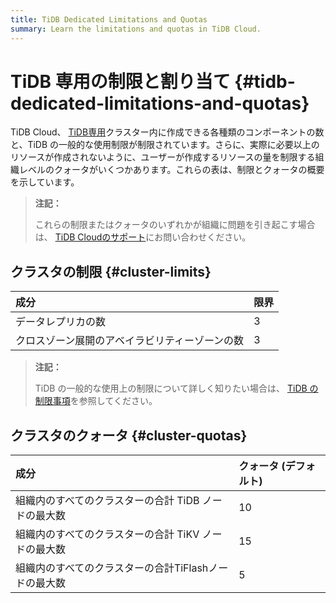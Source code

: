 ```yaml
---
title: TiDB Dedicated Limitations and Quotas
summary: Learn the limitations and quotas in TiDB Cloud.
---
```


# TiDB 専用の制限と割り当て {#tidb-dedicated-limitations-and-quotas}

TiDB Cloud、 [TiDB専用](/tidb-cloud/select-cluster-tier.md#tidb-dedicated)クラスター内に作成できる各種類のコンポーネントの数と、TiDB の一般的な使用制限が制限されています。さらに、実際に必要以上のリソースが作成されないように、ユーザーが作成するリソースの量を制限する組織レベルのクォータがいくつかあります。これらの表は、制限とクォータの概要を示しています。

> **注記：**
>
> これらの制限またはクォータのいずれかが組織に問題を引き起こす場合は、 [TiDB Cloudのサポート](/tidb-cloud/tidb-cloud-support.md)にお問い合わせください。

## クラスタの制限 {#cluster-limits}

| 成分                      | 限界 |
| :---------------------- | :- |
| データレプリカの数               | 3  |
| クロスゾーン展開のアベイラビリティーゾーンの数 | 3  |

> **注記：**
>
> TiDB の一般的な使用上の制限について詳しく知りたい場合は、 [TiDB の制限事項](https://docs.pingcap.com/tidb/stable/tidb-limitations)を参照してください。

## クラスタのクォータ {#cluster-quotas}

| 成分                             | クォータ (デフォルト) |
| :----------------------------- | :----------- |
| 組織内のすべてのクラスターの合計 TiDB ノードの最大数  | 10           |
| 組織内のすべてのクラスターの合計 TiKV ノードの最大数  | 15           |
| 組織内のすべてのクラスターの合計TiFlashノードの最大数 | 5            |
